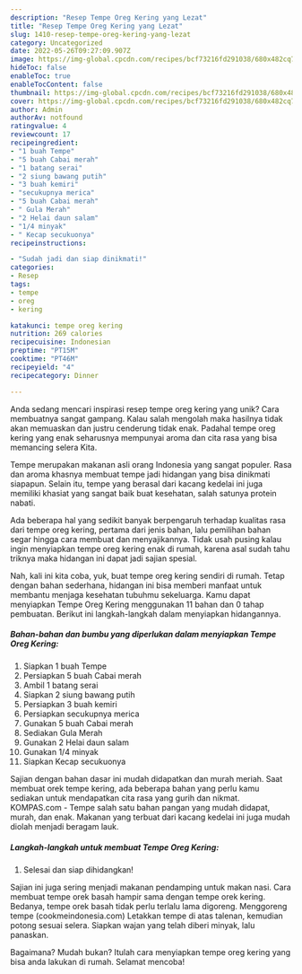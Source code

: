 ```yaml
---
description: "Resep Tempe Oreg Kering yang Lezat"
title: "Resep Tempe Oreg Kering yang Lezat"
slug: 1410-resep-tempe-oreg-kering-yang-lezat
category: Uncategorized
date: 2022-05-26T09:27:09.907Z
image: https://img-global.cpcdn.com/recipes/bcf73216fd291038/680x482cq70/tempe-oreg-kering-foto-resep-utama.jpg
hideToc: false
enableToc: true
enableTocContent: false
thumbnail: https://img-global.cpcdn.com/recipes/bcf73216fd291038/680x482cq70/tempe-oreg-kering-foto-resep-utama.jpg
cover: https://img-global.cpcdn.com/recipes/bcf73216fd291038/680x482cq70/tempe-oreg-kering-foto-resep-utama.jpg
author: Admin
authorAv: notfound
ratingvalue: 4
reviewcount: 17
recipeingredient:
- "1 buah Tempe"
- "5 buah Cabai merah"
- "1 batang serai"
- "2 siung bawang putih"
- "3 buah kemiri"
- "secukupnya merica"
- "5 buah Cabai merah"
- " Gula Merah"
- "2 Helai daun salam"
- "1/4 minyak"
- " Kecap secukuonya"
recipeinstructions:

- "Sudah jadi dan siap dinikmati!"
categories:
- Resep
tags:
- tempe
- oreg
- kering

katakunci: tempe oreg kering 
nutrition: 269 calories
recipecuisine: Indonesian
preptime: "PT15M"
cooktime: "PT46M"
recipeyield: "4"
recipecategory: Dinner

---
```





Anda sedang mencari inspirasi resep tempe oreg kering yang unik? Cara membuatnya sangat gampang. Kalau salah mengolah maka hasilnya tidak akan memuaskan dan justru cenderung tidak enak. Padahal tempe oreg kering yang enak seharusnya mempunyai aroma dan cita rasa yang bisa memancing selera Kita.





Tempe merupakan makanan asli orang Indonesia yang sangat populer. Rasa dan aroma khasnya membuat tempe jadi hidangan yang bisa dinikmati siapapun. Selain itu, tempe yang berasal dari kacang kedelai ini juga memiliki khasiat yang sangat baik buat kesehatan, salah satunya protein nabati.

Ada beberapa hal yang sedikit banyak berpengaruh terhadap kualitas rasa dari tempe oreg kering, pertama dari jenis bahan, lalu pemilihan bahan segar hingga cara membuat dan menyajikannya. Tidak usah pusing kalau ingin menyiapkan tempe oreg kering enak di rumah, karena asal sudah tahu triknya maka hidangan ini dapat jadi sajian spesial.






Nah, kali ini kita coba, yuk, buat tempe oreg kering sendiri di rumah. Tetap dengan bahan sederhana, hidangan ini bisa memberi manfaat untuk membantu menjaga kesehatan tubuhmu sekeluarga. Kamu dapat menyiapkan Tempe Oreg Kering menggunakan 11 bahan dan 0 tahap pembuatan. Berikut ini langkah-langkah dalam menyiapkan hidangannya.

<!--inarticleads1-->

##### Bahan-bahan dan bumbu yang diperlukan dalam menyiapkan Tempe Oreg Kering:

1. Siapkan 1 buah Tempe
1. Persiapkan 5 buah Cabai merah
1. Ambil 1 batang serai
1. Siapkan 2 siung bawang putih
1. Persiapkan 3 buah kemiri
1. Persiapkan secukupnya merica
1. Gunakan 5 buah Cabai merah
1. Sediakan  Gula Merah
1. Gunakan 2 Helai daun salam
1. Gunakan 1/4 minyak
1. Siapkan  Kecap secukuonya


Sajian dengan bahan dasar ini mudah didapatkan dan murah meriah. Saat membuat orek tempe kering, ada beberapa bahan yang perlu kamu sediakan untuk mendapatkan cita rasa yang gurih dan nikmat. KOMPAS.com - Tempe salah satu bahan pangan yang mudah didapat, murah, dan enak. Makanan yang terbuat dari kacang kedelai ini juga mudah diolah menjadi beragam lauk. 

<!--inarticleads2-->

##### Langkah-langkah untuk membuat Tempe Oreg Kering:


1. Selesai dan siap dihidangkan!

Sajian ini juga sering menjadi makanan pendamping untuk makan nasi. Cara membuat tempe orek basah hampir sama dengan tempe orek kering. Bedanya, tempe orek basah tidak perlu terlalu lama digoreng. Menggoreng tempe (cookmeindonesia.com) Letakkan tempe di atas talenan, kemudian potong sesuai selera. Siapkan wajan yang telah diberi minyak, lalu panaskan. 

Bagaimana? Mudah bukan? Itulah cara menyiapkan tempe oreg kering yang bisa anda lakukan di rumah. Selamat mencoba!
